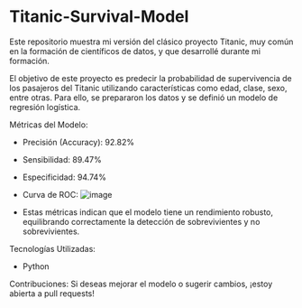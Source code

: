 # Titanic-Survival-Model

Este repositorio muestra mi versión del clásico proyecto Titanic, muy común en la formación de científicos de datos, y que desarrollé durante mi formación.

El objetivo de este proyecto es predecir la probabilidad de supervivencia de los pasajeros del Titanic utilizando características como edad, clase, sexo, entre otras. Para ello, se prepararon los datos y se definió un modelo de regresión logística.

Métricas del Modelo:
- Precisión (Accuracy): 92.82%
- Sensibilidad: 89.47%
- Especificidad: 94.74%
- Curva de ROC:
  ![image](https://github.com/user-attachments/assets/7b27f1a2-99ab-4307-aa3d-a5b5afb22eca)

- Estas métricas indican que el modelo tiene un rendimiento robusto, equilibrando correctamente la detección de sobrevivientes y no sobrevivientes.

Tecnologías Utilizadas:
- Python

Contribuciones:
Si deseas mejorar el modelo o sugerir cambios, ¡estoy abierta a pull requests!

